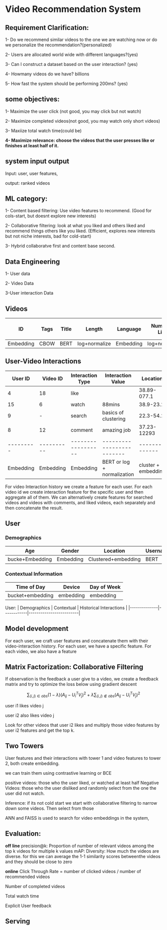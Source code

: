 # Video Recommendation System

## Requirement Clarification:

1- Do we recommend similar videos to the one we are watching now or do we personalize the recommendation?(personalized)

2- Users are allocated world wide with different languages?(yes)

3- Can I construct a dataset based on the user interaction? (yes)

4- Howmany videos do we have? billions

5- How fast the system should be performing 200ms? (yes)

## some objectives:  

1- Maximize the user click (not good, you may click but not watch)

2- Maximize completed videos(not good, you may watch only short videos)

3- Maxiize total watch time(could be)

**4- Maximize relevance: choose the videos that the user presses like or finishes at least half of it.**

## system input output

Input: user, user features, 

output: ranked videos

## ML category:
1- Content based filtering: Use video features to recommend. (Good for cols-start, but doesnt explore new interests)

2- Collaborative filtering: look at what you liked and others liked and recommend things others like you liked. (Efficient, explores new interests but not niche interests, bad for cold-start)

3- Hybrid   collaboratve first and content base second. 

## Data Engineering
1- User data

2- Video Data

3-User interaction Data

## Videos

| ID  | Tags  | Title  | Length | Language | Number of Likes | Comments | Views | Rating (PG, PG-13) |
------|-------|--------|--------|----------|-----------------|----------|-------|--------------------|
Embedding| CBOW|BERT | log+normalize|Embedding|log+normalize|BERT|log+normalzie|Embedding



## User-Video Interactions

| User ID | Video ID | Interaction Type | Interaction Value      | Location     | Time Stamp  |
|---------|----------|------------------|-------------------------|--------------|-------------|
| 4       | 18       | like             |                         | 38.89-077.1  | 128648624   |
| 15      | 6        | watch            | 88mins                  | 38.9-23.2    | 12872496    |
| 9       | -        | search           | basics of clustering    | 22.3-54.2    | 3864123     |
| 8       | 12       | comment          | amazing job             | 37.23-12293  | 125143653   |
|---------|----------|------------------|-------------------------|--------------|-------------|
|Embedding|Embedding | Embedding |  BERT or log + normalization| cluster + embedding| Bucket + embedding|

For video Interaction history we create a feature for each user. For each video id we create interaction feature for the specific user and then aggregate all of them.
We can alternatively create features for searched videos and videos with comments, and liked videos, each separately and then concatenate the result.


## User 

### Demographics

| Age | Gender | Location | Username | ID  | Language | Time Zone |
|-----|--------|----------|----------|-----|----------|-----------|
| bucke+Embedding|Embedding|Clustered+embedding|BERT|Embedding|Embedding|Embedding|


### Contextual Information
|Time of Day | Device | Day of Week|
-------------|--------|------------|
bucket+embedding|embedding|embedding|


User:  | Demographics | Contextual | Historical Interactions |
       |--------------|------------|-------------------------| 


## Model development
For each user, we craft user features and concatenate them with their video-interaction history. For each user, we have a specific feature. For each video, we also have a feature

## Matrix Factorization: Collaborative Filtering
If observation is the feedback a user give to a video, we create a feedback matrix and try to optimize the loss below using gradient descent

$$
\sum_{(i,j) \in obs} (1 - \lambda) (A_{ij} - U_i^T V_j)^2 + \lambda \sum_{(i,j) \notin obs} (A_{ij} - U_i^T V_j)^2
$$

user i1 likes video j

user i2 also likes video j

Look for other videos that user i2 likes and multiply those video features by user i2 features and get the top k.

## Two Towers

User features and their interactions with tower 1 and video features to tower 2, both create embedding. 

we can train them using contrastive learning or BCE

positive videos: those who the user liked, or watched at least half
Negative Videos: those who the user disliked and randomly select from the one the user did not watch.

Inference:
if its not cold start we start with collaborative filtering to narrow down some videos. Then select from those

ANN and FAISS is used to search for video embeddings in the system,

## Evaluation:

**off line**
precision@k: Proportion of number of relevant videos among the top k videos for multiple k values
mAP: 
Diversity: How much the videos are diverse. for this we can average the 1-1 similarity scores betweenthe videos and they should be close to zero

**online**
Click Through Rate = number of clicked videos / number of recommended videos

Number of completed videos

Total watch time

Explicit User feedback

## Serving


